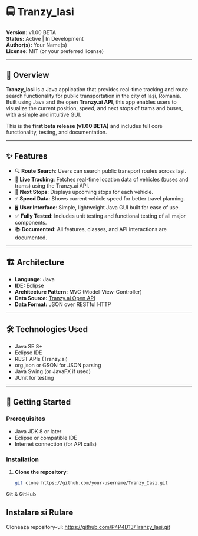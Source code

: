 # 🚍 Tranzy_Iasi

**Version:** v1.00 BETA  
**Status:** Active | In Development  
**Author(s):** Your Name(s)  
**License:** MIT (or your preferred license)

---

## 📘 Overview

**Tranzy_Iasi** is a Java application that provides real-time tracking and route search functionality for public transportation in the city of Iași, Romania. Built using Java and the open **Tranzy.ai API**, this app enables users to visualize the current position, speed, and next stops of trams and buses, with a simple and intuitive GUI.

This is the **first beta release (v1.00 BETA)** and includes full core functionality, testing, and documentation.

---

## ✨ Features

- 🔍 **Route Search**: Users can search public transport routes across Iași.
- 📡 **Live Tracking**: Fetches real-time location data of vehicles (buses and trams) using the Tranzy.ai API.
- 🚏 **Next Stops**: Displays upcoming stops for each vehicle.
- ⚡ **Speed Data**: Shows current vehicle speed for better travel planning.
- 🖥️ **User Interface**: Simple, lightweight Java GUI built for ease of use.
- ✅ **Fully Tested**: Includes unit testing and functional testing of all major components.
- 📚 **Documented**: All features, classes, and API interactions are documented.

---

## 🏗️ Architecture

- **Language:** Java  
- **IDE:** Eclipse  
- **Architecture Pattern:** MVC (Model-View-Controller)  
- **Data Source:** [Tranzy.ai Open API](https://tranzy.ai)  
- **Data Format:** JSON over RESTful HTTP  

---

## 🛠️ Technologies Used

- Java SE 8+
- Eclipse IDE
- REST APIs (Tranzy.ai)
- org.json or GSON for JSON parsing
- Java Swing (or JavaFX if used)
- JUnit for testing

---

## 🚀 Getting Started

### Prerequisites

- Java JDK 8 or later
- Eclipse or compatible IDE
- Internet connection (for API calls)

### Installation

1. **Clone the repository**:
   ```bash
   git clone https://github.com/your-username/Tranzy_Iasi.git


Git & GitHub

## Instalare si Rulare

Cloneaza repository-ul:
https://github.com/P4P4D13/Tranzy_Iasi.git
